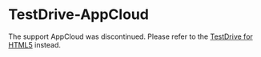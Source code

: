# TestDrive-AppCloud
The support AppCloud was discontinued. Please refer to the [TestDrive for HTML5](https://github.com/KinveyApps/TestDrive-HTML5) instead.